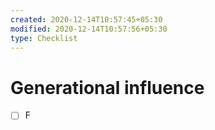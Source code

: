 ```yaml
---
created: 2020-12-14T10:57:45+05:30
modified: 2020-12-14T10:57:56+05:30
type: Checklist
---
```


# Generational influence

- [ ] F